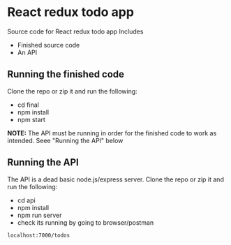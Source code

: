 # React redux todo app

Source code for React redux todo app   Includes

- Finished source code
- An API

## Running the finished code

Clone the repo or zip it and run the following:

- cd final
- npm install
- npm start

**NOTE:** The API must be running in order for the finished code to work as intended. Seee "Running the API" below


## Running the API

The API is a dead basic node.js/express server. Clone the repo or zip it and run the following:

- cd api
- npm install
- npm run server
- check its running by going to browser/postman

```
localhost:7000/todos

```
